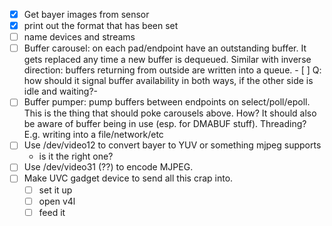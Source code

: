 - [x] Get bayer images from sensor
- [x] print out the format that has been set
- [ ] name devices and streams
- [ ] Buffer carousel: on each pad/endpoint have an outstanding buffer. It gets replaced any time a new buffer is
      dequeued. Similar with inverse direction: buffers returning from outside are written into a queue.
      - [ ] Q: how should it signal buffer availability in both ways, if the other side is idle and waiting?-
- [ ] Buffer pumper: pump buffers between endpoints on select/poll/epoll.
      This is the thing that should poke carousels above. How?
      It should also be aware of buffer being in use (esp. for DMABUF stuff).
      Threading? E.g. writing into a file/network/etc
- [ ] Use /dev/video12 to convert bayer to YUV or something mjpeg supports
    - is it the right one?
- [ ] Use /dev/video31 (??) to encode MJPEG.
- [ ] Make UVC gadget device to send all this crap into.
    - [ ] set it up
    - [ ] open v4l
    - [ ] feed it
